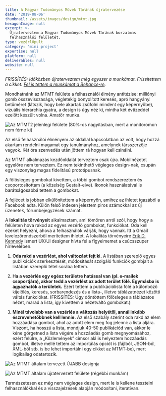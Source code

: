 ```yaml
---
title: A Magyar Tudományos Művek Tárának újratervezése
date: '2019-08-06'
thumbnail: /assets/images/design/mtmt.jpg
hexagonImage: null
excerpt: >-
  Újraterveztem a Magyar Tudományos Művek Tárának borzalmas
  felhasználói felületét.
type: vezérlőpult
category: 'mini project'
expertise: null
platform: null
deliverables: null
website: null
---
```

*FRISSÍTÉS: Időközben újraterveztem még egyszer a munkámat. Frissítettem a cikket. [Fel is tettem a munkámat a Behance-re](https://www.behance.net/gallery/87377841/Collections-of-Hungarian-Scientific-Works).*

Mondhatnánk az MTMT felülete a felhasználói élmény antitézise: milliónyi gomb összevisszasága, végletekig bonyolított keresés, apró hangyányi betűméret (látszik, hogy bele akartak zsúfolni mindent egy képernyőbe), vizuális hierarchia gyatra, a design is úgy néz ki, mintha két évtizeddel ezelőtt készült volna. Amatőr munka.

![Az MTMT2 jelenlegi felülete (80%-os nagyításban, mert a monitoromon nem férne ki)](/assets/images/design/mtmt2_eredeti.png)

Az első felhasználói élményem az oldallal kapcsolatban az volt, hogy hozzá akartam rendelni magamat egy tanulmányhoz, amelynek társszerzője vagyok. Két óra szenvedés után jöttem rá hogyan kell csinálni.

Az MTMT alkalmazás kezdőoldalát terveztem csak újra. Mobilnézetet egyelőre nem terveztem. Ez nem tekinthető végleges design-nak, csupán egy viszonylag magas fidelitású prototípusnak.

A fölösleges gombokat kivettem, a többi gombot rendszereztem és csoportosítottam (a közelség Gestalt-elve). Ikonok használatával is barátságosabbá tettem a gombokat.

A fejlécet is jobban elkülönítettem a képernyőn, amihez az ihletet igazából a Facebook adta. Külön felső indexen jeleztem piros számokkal az új üzenetek, fórumbejegyzések számát.

A **lokalitás törvényeit** alkalmaztam, ami tömören arról szól, hogy hogy a felületen hova rakod az egyes vezérlő gombokat, funkciókat. Oda kell ezeket helyezni, ahova a felhasználók várják, hogy vannak. Itt a Gmail levelezőrendszerből merítettem ihletet. A lokalitás törvényeire [Erik D. Kennedy](http://erikdkennedy.com/) ismert UX/UI designer hívta fel a figyelmemet a csúcsszuper hírlevelében.

1. **Oda rakd a vezérlést, ahol változást fejt ki.** A listában szereplő egyes publikációk szerkesztését, módosítását szolgáló funkciók gombjait a listában szereplő tétel sorába tettem.

2. **Ha a vezérlés egy egész területre hatással van (pl. e-mailek csoportjára), akkor tedd a vezérlést az adott terület fölé. Egymásba is ágyazhatók a területek.** Ezért tettem a publikációlista fölé a különböző kijelölés, keresés, sorbarendezés és a lista-, illetve táblázatnézet közötti váltás funkciókat. (FRISSÍTÉS: Úgy döntöttem fölösleges a táblázatos nézet, marad a lista, így kivettem a nézetváltó gombokat.)

3. **Minél távolabb van a vezérlés a változás helyétől, annál inkább észrevehetőbbnek kell lennie.** Az első szabály szerint oda rakd az elem hozzáadása gombot, ahol az adott elem meg fog jelenni: a lista aljára. Viszont, ha hosszú a lista, mondjuk 40-50 publikációd van, akkor le kéne görgetned a lista végére a hozzáadás gomb megnyomásához, ezért felülre, a „Közlemények” címsor alá is helyeztem hozzáadás gombot, illetve mellé tettem az importálás opciót is (fájlból, JSON-ból, XML-ből stb. is be lehet importálni egy cikket az MTMT-be), mert logikailag odatartozik.

![Az MTMT általam tervezett ÚJABB designja](https://mir-cdn.behance.net/v1/rendition/project_modules/max_1200/ba593387377841.5db6c987c5174.png)

![Az MTMT általam újratervezett felülete (régebbi munkám)](https://dl.dropboxusercontent.com/s/15zu5n0va4qc73i/mtmt3.png)

Természetesen ez még nem végleges design, mert le is kellene tesztelni felhasználókkal és a visszajelzések alapján módosítani, iteratívan.
